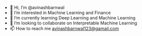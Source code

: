 - 👋 Hi, I’m @avinashbarnwal
- 👀 I’m interested in Machine Learning and Finance
- 🌱 I’m currently learning Deep Learning and Machine Learning
- 💞️ I’m looking to collaborate on Interpretable Machine Learning
- 📫 How to reach me avinashbarnwal123@gamail.com

<!---
avinashbarnwal/avinashbarnwal is a ✨ special ✨ repository because its `README.md` (this file) appears on your GitHub profile.
You can click the Preview link to take a look at your changes.
--->
